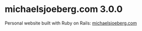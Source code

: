 # michaelsjoeberg.com 3.0.0

Personal website built with Ruby on Rails: [michaelsjoeberg.com](https://michaelsjoeberg.com)